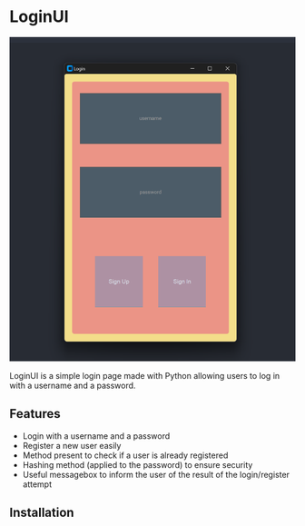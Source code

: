 # LoginUI

![](img/main_interface.png)

LoginUI is a simple login page made with Python allowing users to log in with a username and a password.

## Features
- Login with a username and a password
- Register a new user easily
- Method present to check if a user is already registered
- Hashing method (applied to the password) to ensure security
- Useful messagebox to inform the user of the result of the login/register attempt

## Installation



